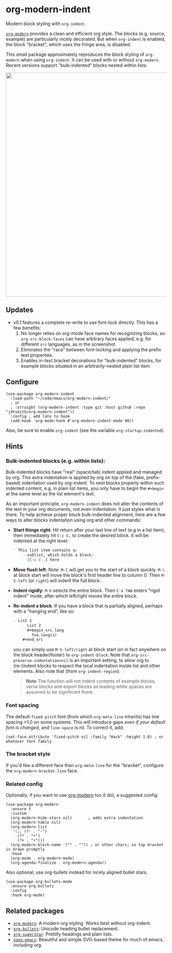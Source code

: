# org-modern-indent

Modern block styling with `org-indent`.

[`org-modern`](https://github.com/minad/org-modern) provides a clean and efficient org style.  The blocks (e.g. source, example) are particularly nicely decorated.  But when `org-indent` is enabled, the block "bracket", which uses the fringe area, is disabled.

This small package approximately reproduces the block styling of `org-modern` when using `org-indent`.  It can be used with or without `org-modern`.  Recent versions support "bulk-indented" blocks nested within lists:

<img align="center" width=700 src=https://user-images.githubusercontent.com/93749/224204382-091fcd76-3ad0-467e-9525-287ae80e93c6.png>


## Updates

- v0.1 features a complete re-write to use font-lock directly.  This has a few benefits: 
  1. No longer relies on org-mode face names for recognizing
     blocks, so `org-src-block-faces` can have arbitrary faces
     applied, e.g. for different `src` languages, as in the screenshot.
  2. Eliminates the "race" between font-locking and applying the prefix text properties.
  3. Enables in-text bracket decorations for "bulk-indented" blocks, for example blocks situated
     in an arbitrarily-nested plain list item.

## Configure

```elisp
(use-package org-modern-indent
  :load-path "~/code/emacs/org-modern-indent/"
  ; or
  ; :straight (org-modern-indent :type git :host github :repo "jdtsmith/org-modern-indent"))
  :config ; add late to hook
  (add-hook 'org-mode-hook #'org-modern-indent-mode 90))
```
Also, be sure to enable `org-indent` (see the variable `org-startup-indented`).

## Hints

### Bulk-indented blocks (e.g. within lists):

Bulk-indented blocks have "real" (space/tab) indent applied and managed by org.  This extra indentation is applied by org on _top_ of the (fake, prefix-based) indentation used by org-indent.  To nest blocks properly within such indented content, e.g. in plain list items, you only have to begin the `#+begin` at the same level as the list element's text.

As an important principle, `org-modern-indent` does not alter the contents of the text in your org documents, not even indentation.  It just styles what is there.  To help achieve proper block bulk-indented alignment, here are a few ways to alter blocks indentation using org and other commands:

- **Start things right**: Hit return after your last line of text (e.g in a list item), then immediately hit `C-c C,` to create the desired block.  It will be indented at the right level:
   ```org
   - This list item contains a:
       - sublist, which holds a block:
	     [C-c C-,] here
   ```
- **Move flush left**: Note: `M-{` will get you to the start of a block quickly.  `M-\` at block start will move the block's first header line to column 0.  Then `M-S-left` (or `right`) will indent the full block.  
- **Indent rigidly**: `M-h` selects the entire block. Then `C-x TAB` enters "rigid indent" mode, after which left/right moves the entire block.
- **Re-indent a block**: If you have a block that is partially aligned, perhaps with a "hanging end", like so:
   ```org
   - List 1
       - List 2
	     #+begin_src lang
		   foo_lang(x)
	   #+end_src
   ```
  you can simply use `M-S-left/right` at block start (or in fact anywhere on the block header/footer) to `org-indent-block`.  Note that `org-src-preserve-indentation=nil` is an important setting, to allow org to (re-)indent blocks to respect the local indentation inside list and other elements.  Also note that (from `org-indent-region`): 

    > **Note**
    > The function will not indent contents of example blocks, verse blocks and export blocks as leading white spaces are assumed to be significant there.

### Font spacing

The default `fixed-pitch` font (from which `org-meta-line` inherits) has line spacing >1.0 on some systems. This will introduce gaps _even if your default font is changed_, and `line-space` is nil.  To correct it, add: 

```elisp
(set-face-attribute 'fixed-pitch nil :family "Hack" :height 1.0) ; or whatever font family
```
### The bracket style 

If you'd like a different face than `org-meta-line` for the "bracket", configure the `org-modern-bracket-line` face.

### Related config

Optionally, if you want to use [org-modern](https://github.com/minad/org-modern) too (I do), a suggested config:

```elisp
(use-package org-modern
  :ensure t
  :custom
  (org-modern-hide-stars nil)		; adds extra indentation
  (org-modern-table nil)
  (org-modern-list 
   '(;; (?- . "-")
     (?* . "•")
     (?+ . "‣")))
  (org-modern-block-name '("" . "")) ; or other chars; so top bracket is drawn promptly
  :hook
  (org-mode . org-modern-mode)
  (org-agenda-finalize . org-modern-agenda))
```

Also optional; use org-bullets instead for nicely aligned bullet stars. 

```elisp
(use-package org-bullets-mode
  :ensure org-bullets
  :config
  :hook org-mode)
```


## Related packages

- [`org-modern`](https://github.com/minad/org-modern): A modern org styling.  Works best without org-indent.
- [`org-bullets`](https://github.com/sabof/org-bullets): Unicode heading bullet replacement.
- [`org-superstar`](https://github.com/integral-dw/org-superstar-mode): Prettify headings and plain lists.
- [`nano-emacs`](https://github.com/rougier/nano-emacs): Beautiful and simple SVG-based theme for much of emacs, including org. 
